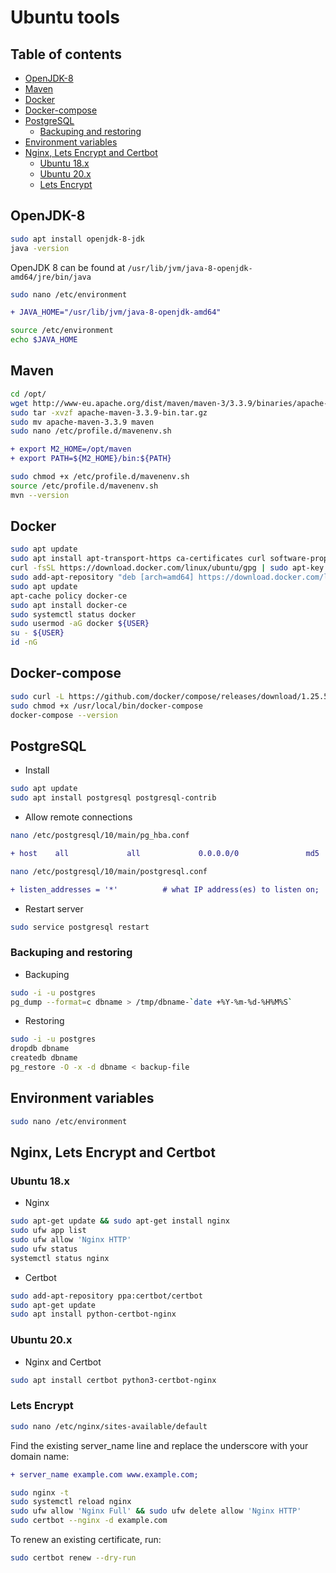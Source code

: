 # Ubuntu tools

## Table of contents
- [OpenJDK-8](#openjdk-8)
- [Maven](#maven)
- [Docker](#docker)
- [Docker-compose](#docker-compose)
- [PostgreSQL](#postgresql)
  * [Backuping and restoring](#backuping-and-restoring)
- [Environment variables](#environment-variables)
- [Nginx, Lets Encrypt and Certbot](#nginx-lets-encrypt-and-certbot)
  * [Ubuntu 18.x](#ubuntu-18x)
  * [Ubuntu 20.x](#ubuntu-20x)
  * [Lets Encrypt](#lets-encrypt)
  
## OpenJDK-8
```bash
sudo apt install openjdk-8-jdk
java -version
```

OpenJDK 8 can be found at `/usr/lib/jvm/java-8-openjdk-amd64/jre/bin/java`

```bash
sudo nano /etc/environment
```

```diff
+ JAVA_HOME="/usr/lib/jvm/java-8-openjdk-amd64"
```

```bash
source /etc/environment
echo $JAVA_HOME
```

## Maven
```bash
cd /opt/
wget http://www-eu.apache.org/dist/maven/maven-3/3.3.9/binaries/apache-maven-3.3.9-bin.tar.gz
sudo tar -xvzf apache-maven-3.3.9-bin.tar.gz
sudo mv apache-maven-3.3.9 maven
sudo nano /etc/profile.d/mavenenv.sh
```

```diff
+ export M2_HOME=/opt/maven
+ export PATH=${M2_HOME}/bin:${PATH}
```

```bash
sudo chmod +x /etc/profile.d/mavenenv.sh
source /etc/profile.d/mavenenv.sh
mvn --version
```

## Docker
```bash
sudo apt update
sudo apt install apt-transport-https ca-certificates curl software-properties-common
curl -fsSL https://download.docker.com/linux/ubuntu/gpg | sudo apt-key add -
sudo add-apt-repository "deb [arch=amd64] https://download.docker.com/linux/ubuntu bionic stable"
sudo apt update
apt-cache policy docker-ce
sudo apt install docker-ce
sudo systemctl status docker
sudo usermod -aG docker ${USER}
su - ${USER}
id -nG
```

## Docker-compose
```bash
sudo curl -L https://github.com/docker/compose/releases/download/1.25.5/docker-compose-`uname -s`-`uname -m` -o /usr/local/bin/docker-compose
sudo chmod +x /usr/local/bin/docker-compose
docker-compose --version
```

## PostgreSQL
- Install
```bash
sudo apt update
sudo apt install postgresql postgresql-contrib
```
- Allow remote connections

```bash
nano /etc/postgresql/10/main/pg_hba.conf
```

```diff
+ host    all             all             0.0.0.0/0               md5
```

```bash
nano /etc/postgresql/10/main/postgresql.conf
```

```diff
+ listen_addresses = '*'          # what IP address(es) to listen on;
```

- Restart server
```bash
sudo service postgresql restart
```

### Backuping and restoring
- Backuping
```bash
sudo -i -u postgres
pg_dump --format=c dbname > /tmp/dbname-`date +%Y-%m-%d-%H%M%S`
```

- Restoring
```bash
sudo -i -u postgres
dropdb dbname
createdb dbname
pg_restore -O -x -d dbname < backup-file
```

## Environment variables
```bash
sudo nano /etc/environment
```

## Nginx, Lets Encrypt and Certbot

### Ubuntu 18.x
- Nginx
```bash
sudo apt-get update && sudo apt-get install nginx
sudo ufw app list
sudo ufw allow 'Nginx HTTP'
sudo ufw status
systemctl status nginx
```

- Certbot
```bash
sudo add-apt-repository ppa:certbot/certbot
sudo apt-get update
sudo apt install python-certbot-nginx
```

### Ubuntu 20.x
- Nginx and Certbot
```bash
sudo apt install certbot python3-certbot-nginx
```

### Lets Encrypt
```bash
sudo nano /etc/nginx/sites-available/default
```

Find the existing server_name line and replace the underscore with your domain name:
```diff
+ server_name example.com www.example.com;
```

```bash
sudo nginx -t
sudo systemctl reload nginx
sudo ufw allow 'Nginx Full' && sudo ufw delete allow 'Nginx HTTP'
sudo certbot --nginx -d example.com
```

To renew an existing certificate, run:
```bash
sudo certbot renew --dry-run
```
